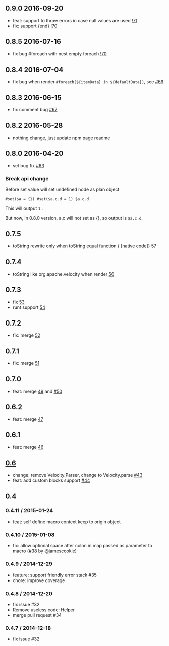## 0.9.0 2016-09-20

- feat: support to throw errors in case null values are used [!71](https://github.com/shepherdwind/velocity.js/issues/71)
- fix: support {end} [!70](https://github.com/shepherdwind/velocity.js/issues/71)

## 0.8.5 2016-07-16

- fix bug #foreach with nest empty foreach [!70](https://github.com/shepherdwind/velocity.js/pull/70)

## 0.8.4 2016-07-04

- fix bug when render `#foreach(${itemData} in ${defaultData})`, see
[#69](https://github.com/shepherdwind/velocity.js/issues/69#issuecomment-230152986)

## 0.8.3 2016-06-15

- fix comment bug [#67](https://github.com/shepherdwind/velocity.js/pull/67)

## 0.8.2 2016-05-28

- nothing change, just update npm page readme

## 0.8.0 2016-04-20

- set bug fix [#63](https://github.com/shepherdwind/velocity.js/issues/63)

### Break api change

Before set value will set undefined node as plan object

```
#set($a = {}) #set($a.c.d = 1) $a.c.d
```

This will output `1` .

But now, in 0.8.0 version, a.c will not set as {}, so output is `$a.c.d`.

## 0.7.5

- toString rewrite only when toString equal function { [native code]} [57](https://github.com/shepherdwind/velocity.js/pull/57)

## 0.7.4

- toString like org.apache.velocity when render [56](https://github.com/shepherdwind/velocity.js/pull/56)

## 0.7.3

- fix [53](https://github.com/shepherdwind/velocity.js/issues/52)
- runt support [54](https://github.com/shepherdwind/velocity.js/pull/54)

## 0.7.2

- fix: merge [52](https://github.com/shepherdwind/velocity.js/pull/52)

## 0.7.1

- fix: merge [51](https://github.com/shepherdwind/velocity.js/pull/51)

## 0.7.0

- feat: merge [49](https://github.com/shepherdwind/velocity.js/pull/49) and [#50](https://github.com/shepherdwind/velocity.js/pull/50)

## 0.6.2

- feat: merge [47](https://github.com/shepherdwind/velocity.js/pull/47)

## 0.6.1

- feat: merge [46](https://github.com/shepherdwind/velocity.js/pull/46)

## [0.6](https://github.com/shepherdwind/velocity.js/milestones/0.6)

- change: remove Velocity.Parser, change to Velocity.parse [#43](https://github.com/shepherdwind/velocity.js/issues/43)
- feat: add custom blocks support [#44](https://github.com/shepherdwind/velocity.js/issues/44)

## 0.4

### 0.4.11 / 2015-01-24

- feat: self define macro context keep to origin object

### 0.4.10 / 2015-01-08

- fix: allow optional space after colon in map passed as parameter to macro
      ([#38](https://github.com/shepherdwind/velocity.js/pull/38) by @jamescookie)

### 0.4.9 / 2014-12-29

- feature: support friendly error stack #35
- chore: improve coverage

### 0.4.8 / 2014-12-20

- fix issue #32
- Remove useless code: Helper
- merge pull request #34

### 0.4.7 / 2014-12-18

- fix issue #32

